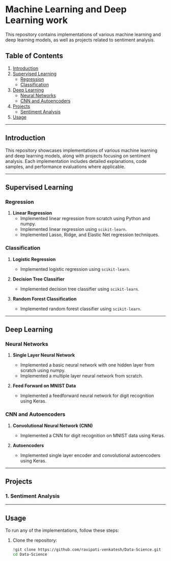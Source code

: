 # Machine Learning and Deep Learning work

This repository contains implementations of various machine learning and deep learning models, as well as projects related to sentiment analysis.

## Table of Contents

1. [Introduction](#introduction)
2. [Supervised Learning](#supervised-learning)
    - [Regression](#regression)
    - [Classification](#classification)
3. [Deep Learning](#deep-learning)
    - [Neural Networks](#neural-networks)
    - [CNN and Autoencoders](#cnn-and-autoencoders)
4. [Projects](#projects)
    - [Sentiment Analysis](#sentiment-analysis)
5. [Usage](#usage)

---

## Introduction

This repository showcases implementations of various machine learning and deep learning models, along with projects focusing on sentiment analysis. Each implementation includes detailed explanations, code samples, and performance evaluations where applicable.

---

## Supervised Learning

### Regression

1. **Linear Regression**
   - Implemented linear regression from scratch using Python and numpy.
   - Implemented linear regression using `scikit-learn`.
   - Implemented Lasso, Ridge, and Elastic Net regression techniques.

### Classification

1. **Logistic Regression**
   - Implemented logistic regression using `scikit-learn`.
   
2. **Decision Tree Classifier**
   - Implemented decision tree classifier using `scikit-learn`.

3. **Random Forest Classification**
   - Implemented random forest classifier using `scikit-learn`.

---

## Deep Learning

### Neural Networks

1. **Single Layer Neural Network**
   - Implemented a basic neural network with one hidden layer from scratch using numpy.
   - Implemented a multiple layer neural network from scratch.

2. **Feed Forward on MNIST Data**
   - Implemented a feedforward neural network for digit recognition using Keras.

### CNN and Autoencoders

1. **Convolutional Neural Network (CNN)**
   - Implemented a CNN for digit recognition on MNIST data using Keras.
   
2. **Autoencoders**
   - Implemented single layer encoder and convolutional autoencoders using Keras.

---

## Projects

### 1. Sentiment Analysis

---

## Usage

To run any of the implementations, follow these steps:

1. Clone the repository:
   ```bash
   !git clone https://github.com/ravipati-venkatesh/Data-Science.git
   cd Data-Science
   

